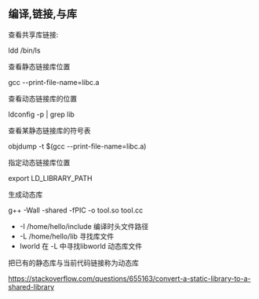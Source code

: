 ## 编译,链接,与库

查看共享库链接: 

ldd /bin/ls

查看静态链接库位置

gcc --print-file-name=libc.a

查看动态链接库的位置

ldconfig -p | grep lib


查看某静态链接库的符号表

objdump -t $(gcc --print-file-name=libc.a)

指定动态链接库位置

export LD_LIBRARY_PATH

生成动态库

g++ -Wall -shared -fPIC -o tool.so tool.cc

- -I /home/hello/include 编译时头文件路径
- -L /home/hello/lib 寻找库文件
- Iworld 在 -L 中寻找libworld 动态库文件


把已有的静态库与当前代码链接称为动态库

https://stackoverflow.com/questions/655163/convert-a-static-library-to-a-shared-library